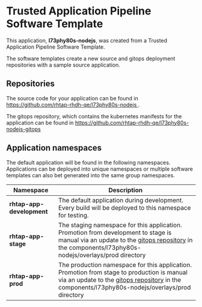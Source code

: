 # Trusted Application Pipeline Software Template

This application, **l73phy80s-nodejs**, was created from a Trusted Application Pipeline Software Template.

The software templates create a new source and gitops deployment repositories with a sample source application. 

## Repositories

The source code for your application can be found in [https://github.com/rhtap-rhdh-qe/l73phy80s-nodejs ](https://github.com/rhtap-rhdh-qe/l73phy80s-nodejs ).
 
The gitops repository, which contains the kubernetes manifests for the application can be found in 
[https://github.com/rhtap-rhdh-qe/l73phy80s-nodejs-gitops ](https://github.com/rhtap-rhdh-qe/l73phy80s-nodejs-gitops ) 

## Application namespaces 

The default application will be found in the following namespaces. Applications can be deployed into unique namespaces or multiple software templates can also bet generated into the same group namespaces.  

|  Namespace   |  Description   |  
| -------- | -------- |   
| **rhtap-app-development** | The default application during development. Every build will be deployed to this namespace for testing. | 
| **rhtap-app-stage** | The staging namespace for this application. Promotion from development to stage is manual via an update to the [gitops repository](https://github.com/rhtap-rhdh-qe/l73phy80s-nodejs-gitops ) in the components/l73phy80s-nodejs/overlays/prod directory |  
| **rhtap-app-prod** | The production namespace for this application. Promotion from stage to production is manual via an update to the [gitops repository](https://github.com/rhtap-rhdh-qe/l73phy80s-nodejs-gitops ) in the components/l73phy80s-nodejs/overlays/prod directory | 